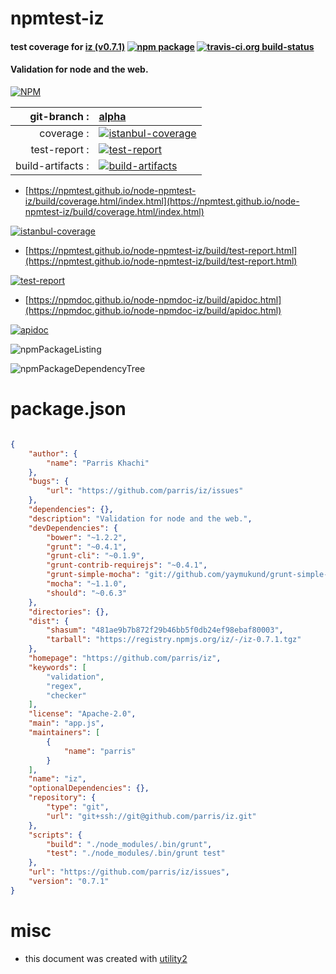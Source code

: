# npmtest-iz

#### test coverage for  [iz (v0.7.1)](https://github.com/parris/iz)  [![npm package](https://img.shields.io/npm/v/npmtest-iz.svg?style=flat-square)](https://www.npmjs.org/package/npmtest-iz) [![travis-ci.org build-status](https://api.travis-ci.org/npmtest/node-npmtest-iz.svg)](https://travis-ci.org/npmtest/node-npmtest-iz)

#### Validation for node and the web.

[![NPM](https://nodei.co/npm/iz.png?downloads=true&downloadRank=true&stars=true)](https://www.npmjs.com/package/iz)

| git-branch : | [alpha](https://github.com/npmtest/node-npmtest-iz/tree/alpha)|
|--:|:--|
| coverage : | [![istanbul-coverage](https://npmtest.github.io/node-npmtest-iz/build/coverage.badge.svg)](https://npmtest.github.io/node-npmtest-iz/build/coverage.html/index.html)|
| test-report : | [![test-report](https://npmtest.github.io/node-npmtest-iz/build/test-report.badge.svg)](https://npmtest.github.io/node-npmtest-iz/build/test-report.html)|
| build-artifacts : | [![build-artifacts](https://npmtest.github.io/node-npmtest-iz/glyphicons_144_folder_open.png)](https://github.com/npmtest/node-npmtest-iz/tree/gh-pages/build)|

- [https://npmtest.github.io/node-npmtest-iz/build/coverage.html/index.html](https://npmtest.github.io/node-npmtest-iz/build/coverage.html/index.html)

[![istanbul-coverage](https://npmtest.github.io/node-npmtest-iz/build/screenCapture.buildCi.browser.%252Ftmp%252Fbuild%252Fcoverage.lib.html.png)](https://npmtest.github.io/node-npmtest-iz/build/coverage.html/index.html)

- [https://npmtest.github.io/node-npmtest-iz/build/test-report.html](https://npmtest.github.io/node-npmtest-iz/build/test-report.html)

[![test-report](https://npmtest.github.io/node-npmtest-iz/build/screenCapture.buildCi.browser.%252Ftmp%252Fbuild%252Ftest-report.html.png)](https://npmtest.github.io/node-npmtest-iz/build/test-report.html)

- [https://npmdoc.github.io/node-npmdoc-iz/build/apidoc.html](https://npmdoc.github.io/node-npmdoc-iz/build/apidoc.html)

[![apidoc](https://npmdoc.github.io/node-npmdoc-iz/build/screenCapture.buildCi.browser.%252Ftmp%252Fbuild%252Fapidoc.html.png)](https://npmdoc.github.io/node-npmdoc-iz/build/apidoc.html)

![npmPackageListing](https://npmtest.github.io/node-npmtest-iz/build/screenCapture.npmPackageListing.svg)

![npmPackageDependencyTree](https://npmtest.github.io/node-npmtest-iz/build/screenCapture.npmPackageDependencyTree.svg)



# package.json

```json

{
    "author": {
        "name": "Parris Khachi"
    },
    "bugs": {
        "url": "https://github.com/parris/iz/issues"
    },
    "dependencies": {},
    "description": "Validation for node and the web.",
    "devDependencies": {
        "bower": "~1.2.2",
        "grunt": "~0.4.1",
        "grunt-cli": "~0.1.9",
        "grunt-contrib-requirejs": "~0.4.1",
        "grunt-simple-mocha": "git://github.com/yaymukund/grunt-simple-mocha.git#a4946466e9ce5504ecbda4d8419ff28ab74585ff",
        "mocha": "~1.1.0",
        "should": "~0.6.3"
    },
    "directories": {},
    "dist": {
        "shasum": "481ae9b7b872f29b46bb5f0db24ef98ebaf80003",
        "tarball": "https://registry.npmjs.org/iz/-/iz-0.7.1.tgz"
    },
    "homepage": "https://github.com/parris/iz",
    "keywords": [
        "validation",
        "regex",
        "checker"
    ],
    "license": "Apache-2.0",
    "main": "app.js",
    "maintainers": [
        {
            "name": "parris"
        }
    ],
    "name": "iz",
    "optionalDependencies": {},
    "repository": {
        "type": "git",
        "url": "git+ssh://git@github.com/parris/iz.git"
    },
    "scripts": {
        "build": "./node_modules/.bin/grunt",
        "test": "./node_modules/.bin/grunt test"
    },
    "url": "https://github.com/parris/iz/issues",
    "version": "0.7.1"
}
```



# misc
- this document was created with [utility2](https://github.com/kaizhu256/node-utility2)
